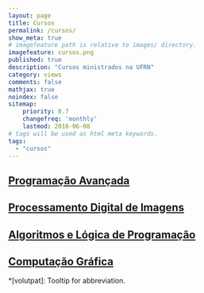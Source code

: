 ```yaml
---
layout: page
title: Cursos
permalink: /cursos/
show_meta: true
# imagefeature path is relative to images/ directory.
imagefeature: cursos.png
published: true
description: "Cursos ministrados na UFRN"
category: views
comments: false
mathjax: true
noindex: false
sitemap:
    priority: 0.7
    changefreq: 'monthly'
    lastmod: 2018-06-08
# tags will be used as html meta keywords.    
tags:
  - "cursos"
---
```


## [Programação Avançada](/curso/progav/)

## [Processamento Digital de Imagens](/curso/pdi/)

## [Algoritmos e Lógica de Programação](/curso/algoritmos/)

## [Computação Gráfica](/curso/cg)

*[volutpat]: Tooltip for abbreviation.
